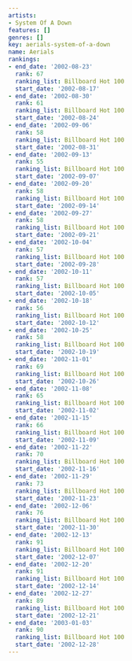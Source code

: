 ```yaml
---
artists:
- System Of A Down
features: []
genres: []
key: aerials-system-of-a-down
name: Aerials
rankings:
- end_date: '2002-08-23'
  rank: 67
  ranking_list: Billboard Hot 100
  start_date: '2002-08-17'
- end_date: '2002-08-30'
  rank: 61
  ranking_list: Billboard Hot 100
  start_date: '2002-08-24'
- end_date: '2002-09-06'
  rank: 58
  ranking_list: Billboard Hot 100
  start_date: '2002-08-31'
- end_date: '2002-09-13'
  rank: 55
  ranking_list: Billboard Hot 100
  start_date: '2002-09-07'
- end_date: '2002-09-20'
  rank: 58
  ranking_list: Billboard Hot 100
  start_date: '2002-09-14'
- end_date: '2002-09-27'
  rank: 58
  ranking_list: Billboard Hot 100
  start_date: '2002-09-21'
- end_date: '2002-10-04'
  rank: 57
  ranking_list: Billboard Hot 100
  start_date: '2002-09-28'
- end_date: '2002-10-11'
  rank: 57
  ranking_list: Billboard Hot 100
  start_date: '2002-10-05'
- end_date: '2002-10-18'
  rank: 56
  ranking_list: Billboard Hot 100
  start_date: '2002-10-12'
- end_date: '2002-10-25'
  rank: 58
  ranking_list: Billboard Hot 100
  start_date: '2002-10-19'
- end_date: '2002-11-01'
  rank: 69
  ranking_list: Billboard Hot 100
  start_date: '2002-10-26'
- end_date: '2002-11-08'
  rank: 65
  ranking_list: Billboard Hot 100
  start_date: '2002-11-02'
- end_date: '2002-11-15'
  rank: 66
  ranking_list: Billboard Hot 100
  start_date: '2002-11-09'
- end_date: '2002-11-22'
  rank: 70
  ranking_list: Billboard Hot 100
  start_date: '2002-11-16'
- end_date: '2002-11-29'
  rank: 73
  ranking_list: Billboard Hot 100
  start_date: '2002-11-23'
- end_date: '2002-12-06'
  rank: 76
  ranking_list: Billboard Hot 100
  start_date: '2002-11-30'
- end_date: '2002-12-13'
  rank: 91
  ranking_list: Billboard Hot 100
  start_date: '2002-12-07'
- end_date: '2002-12-20'
  rank: 91
  ranking_list: Billboard Hot 100
  start_date: '2002-12-14'
- end_date: '2002-12-27'
  rank: 89
  ranking_list: Billboard Hot 100
  start_date: '2002-12-21'
- end_date: '2003-01-03'
  rank: 90
  ranking_list: Billboard Hot 100
  start_date: '2002-12-28'
---
```


